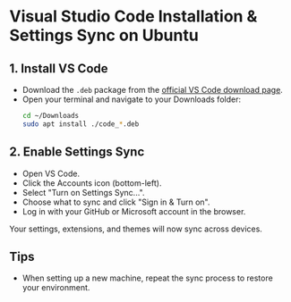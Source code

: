 # Visual Studio Code Installation & Settings Sync on Ubuntu

## 1. Install VS Code

- Download the `.deb` package from the [official VS Code download page](https://code.visualstudio.com/Download).
- Open your terminal and navigate to your Downloads folder:
  ```bash
  cd ~/Downloads
  sudo apt install ./code_*.deb
  ```

## 2. Enable Settings Sync

- Open VS Code.
- Click the Accounts icon (bottom-left).
- Select "Turn on Settings Sync...".
- Choose what to sync and click "Sign in & Turn on".
- Log in with your GitHub or Microsoft account in the browser.

Your settings, extensions, and themes will now sync across devices.

## Tips

- When setting up a new machine, repeat the sync process to restore your environment.